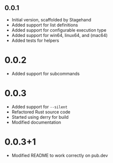 ## 0.0.1

- Initial version, scaffolded by Stagehand
- Added support for list definitions
- Added support for configurable execution type
- Added support for win64, linux64, and (mac64)
- Added tests for helpers

# 0.0.2

- Added support for subcommands

# 0.0.3

- Added support for `--silent`
- Refactored Rust source code
- Started using derry for build
- Modified documentation

# 0.0.3+1

- Modified README to work correctly on pub.dev
